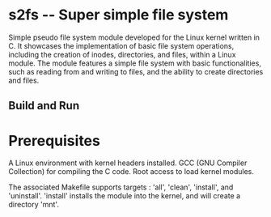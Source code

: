 # s2fs -- Super simple file system 

Simple pseudo file system module developed for the Linux kernel written in C. It showcases the implementation of basic file system operations, including the creation of inodes, directories, and files, within a Linux module. The module features a simple file system with basic functionalities, such as reading from and writing to files, and the ability to create directories and files.

## Build and Run
# Prerequisites
A Linux environment with kernel headers installed.
GCC (GNU Compiler Collection) for compiling the C code.
Root access to load kernel modules.

The associated Makefile supports targets : 'all', 'clean', 'install', and 'uninstall'. 'install' installs the module into the kernel, and will create a directory 'mnt'.



